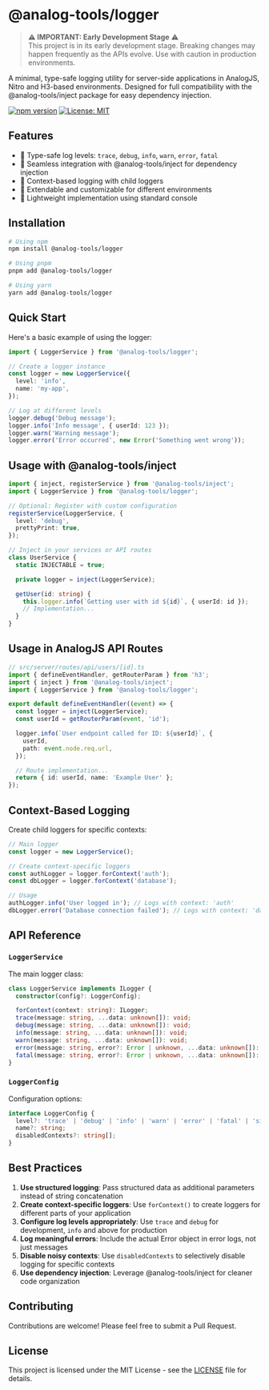 # @analog-tools/logger

> **⚠️ IMPORTANT: Early Development Stage** ⚠️  
> This project is in its early development stage. Breaking changes may happen frequently as the APIs evolve. Use with caution in production environments.

A minimal, type-safe logging utility for server-side applications in AnalogJS, Nitro and H3-based environments. Designed for full compatibility with the @analog-tools/inject package for easy dependency injection.

[![npm version](https://img.shields.io/npm/v/@analog-tools/logger.svg)](https://www.npmjs.com/package/@analog-tools/logger)
[![License: MIT](https://img.shields.io/badge/License-MIT-blue.svg)](https://opensource.org/licenses/MIT)

## Features

- 📝 Type-safe log levels: `trace`, `debug`, `info`, `warn`, `error`, `fatal`
- 🧩 Seamless integration with @analog-tools/inject for dependency injection
- 🌳 Context-based logging with child loggers
- 🔄 Extendable and customizable for different environments
- 🚀 Lightweight implementation using standard console

## Installation

```bash
# Using npm
npm install @analog-tools/logger

# Using pnpm
pnpm add @analog-tools/logger

# Using yarn
yarn add @analog-tools/logger
```

## Quick Start

Here's a basic example of using the logger:

```typescript
import { LoggerService } from '@analog-tools/logger';

// Create a logger instance
const logger = new LoggerService({
  level: 'info',
  name: 'my-app',
});

// Log at different levels
logger.debug('Debug message');
logger.info('Info message', { userId: 123 });
logger.warn('Warning message');
logger.error('Error occurred', new Error('Something went wrong'));
```

## Usage with @analog-tools/inject

```typescript
import { inject, registerService } from '@analog-tools/inject';
import { LoggerService } from '@analog-tools/logger';

// Optional: Register with custom configuration
registerService(LoggerService, {
  level: 'debug',
  prettyPrint: true,
});

// Inject in your services or API routes
class UserService {
  static INJECTABLE = true;

  private logger = inject(LoggerService);

  getUser(id: string) {
    this.logger.info(`Getting user with id ${id}`, { userId: id });
    // Implementation...
  }
}
```

## Usage in AnalogJS API Routes

```typescript
// src/server/routes/api/users/[id].ts
import { defineEventHandler, getRouterParam } from 'h3';
import { inject } from '@analog-tools/inject';
import { LoggerService } from '@analog-tools/logger';

export default defineEventHandler((event) => {
  const logger = inject(LoggerService);
  const userId = getRouterParam(event, 'id');

  logger.info(`User endpoint called for ID: ${userId}`, {
    userId,
    path: event.node.req.url,
  });

  // Route implementation...
  return { id: userId, name: 'Example User' };
});
```

## Context-Based Logging

Create child loggers for specific contexts:

```typescript
// Main logger
const logger = new LoggerService();

// Create context-specific loggers
const authLogger = logger.forContext('auth');
const dbLogger = logger.forContext('database');

// Usage
authLogger.info('User logged in'); // Logs with context: 'auth'
dbLogger.error('Database connection failed'); // Logs with context: 'database'
```

## API Reference

### `LoggerService`

The main logger class:

```typescript
class LoggerService implements ILogger {
  constructor(config?: LoggerConfig);

  forContext(context: string): ILogger;
  trace(message: string, ...data: unknown[]): void;
  debug(message: string, ...data: unknown[]): void;
  info(message: string, ...data: unknown[]): void;
  warn(message: string, ...data: unknown[]): void;
  error(message: string, error?: Error | unknown, ...data: unknown[]): void;
  fatal(message: string, error?: Error | unknown, ...data: unknown[]): void;
}
```

### `LoggerConfig`

Configuration options:

```typescript
interface LoggerConfig {
  level?: 'trace' | 'debug' | 'info' | 'warn' | 'error' | 'fatal' | 'silent';
  name?: string;
  disabledContexts?: string[];
}
```

## Best Practices

1. **Use structured logging**: Pass structured data as additional parameters instead of string concatenation
2. **Create context-specific loggers**: Use `forContext()` to create loggers for different parts of your application
3. **Configure log levels appropriately**: Use `trace` and `debug` for development, `info` and above for production
4. **Log meaningful errors**: Include the actual Error object in error logs, not just messages
5. **Disable noisy contexts**: Use `disabledContexts` to selectively disable logging for specific contexts
6. **Use dependency injection**: Leverage @analog-tools/inject for cleaner code organization

## Contributing

Contributions are welcome! Please feel free to submit a Pull Request.

## License

This project is licensed under the MIT License - see the [LICENSE](LICENSE) file for details.
